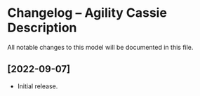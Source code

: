 # Changelog – Agility Cassie Description

All notable changes to this model will be documented in this file.

## [2022-09-07]
- Initial release.
